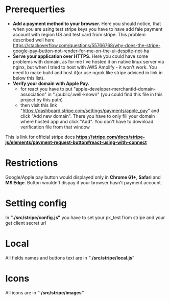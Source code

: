 # Prerequerties
- **Add a payment method to your browser.**
    Here you should notice, that when you are using test stripe keys you have to have add fale payment account with region US and test card from stripe. This problem described well here https://stackoverflow.com/questions/55766768/why-does-the-stripe-google-pay-button-not-render-for-me-on-the-ui-despite-not-ha
- **Serve your application over HTTPS.**
    Here you could have some problems with domain, as for me I've hosted it on native linux server via nginx, but when I tried to host with AWS Amplify - it won't work.
    You need to make build and host it(or use ngrok like stripe adviced in link in below this list).
- **Verify your domain with Apple Pay.**
    - for react you have to put "apple-developer-merchantid-domain-association" in "./public/.well-known" (you could find this file in this project by this path)
    - then visit this link "https://dashboard.stripe.com/settings/payments/apple_pay" and click "Add new domain". There you have to only fill your domain where hosted app and click "Add". You don't have to download  verification file from that window

This is link for official stripe docs **https://stripe.com/docs/stripe-js/elements/payment-request-button#react-using-with-connect**

# Restrictions
Google/Apple pay button would displayed only in **Chrome 61+**, **Safari** and **MS Edge**.
Button wouldn't dispay if your browser hasn't payment account.

# Setting config
In **"./src/stripe/config.js"** you have to set your pk_test from stripe and your get client secret url

# Local
All fields names and buttons text are in **"./src/stripe/local.js"**

# Icons
All icons are in **"./src/stripe/images"**
